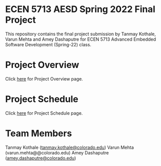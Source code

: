 # ECEN 5713 AESD Spring 2022 Final Project

This repository contains the final project submission by Tanmay Kothale, Varun Mehta and Amey Dashaputre for ECEN 5713 Advanced Embedded Software Development (Spring-22) class.

# Project Overview

Click [here](https://github.com/cu-ecen-aeld/final-project-Amey2904dash/wiki/Project-Overview) for Project Overview page.

# Project Schedule

Click [here](https://github.com/cu-ecen-aeld/final-project-Amey2904dash/wiki/Final-Project-Schedule-Page) for Project Schedule page.

# Team Members

Tanmay Kothale (tanmay.kothale@colorado.edu)
Varun Mehta (varun.mehta@@colorado.edu)
Amey Dashaputre (amey.dashaputre@colorado.edu)
